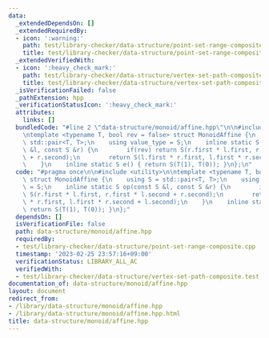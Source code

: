 ```yaml
---
data:
  _extendedDependsOn: []
  _extendedRequiredBy:
  - icon: ':warning:'
    path: test/library-checker/data-structure/point-set-range-composite.cpp
    title: test/library-checker/data-structure/point-set-range-composite.cpp
  _extendedVerifiedWith:
  - icon: ':heavy_check_mark:'
    path: test/library-checker/data-structure/vertex-set-path-composite.test.cpp
    title: test/library-checker/data-structure/vertex-set-path-composite.test.cpp
  _isVerificationFailed: false
  _pathExtension: hpp
  _verificationStatusIcon: ':heavy_check_mark:'
  attributes:
    links: []
  bundledCode: "#line 2 \"data-structure/monoid/affine.hpp\"\n\n#include <utility>\n\
    \ntemplate <typename T, bool rev = false> struct MonoidAffine {\n    using S =\
    \ std::pair<T, T>;\n    using value_type = S;\n    inline static S op(const S\
    \ &l, const S &r) {\n        if(rev) return S(r.first * l.first, r.first * l.second\
    \ + r.second);\n        return S(l.first * r.first, l.first * r.second + l.second);\n\
    \    }\n    inline static S e() { return S(T(1), T(0)); }\n};\n"
  code: "#pragma once\n\n#include <utility>\n\ntemplate <typename T, bool rev = false>\
    \ struct MonoidAffine {\n    using S = std::pair<T, T>;\n    using value_type\
    \ = S;\n    inline static S op(const S &l, const S &r) {\n        if(rev) return\
    \ S(r.first * l.first, r.first * l.second + r.second);\n        return S(l.first\
    \ * r.first, l.first * r.second + l.second);\n    }\n    inline static S e() {\
    \ return S(T(1), T(0)); }\n};"
  dependsOn: []
  isVerificationFile: false
  path: data-structure/monoid/affine.hpp
  requiredBy:
  - test/library-checker/data-structure/point-set-range-composite.cpp
  timestamp: '2023-02-25 23:57:16+09:00'
  verificationStatus: LIBRARY_ALL_AC
  verifiedWith:
  - test/library-checker/data-structure/vertex-set-path-composite.test.cpp
documentation_of: data-structure/monoid/affine.hpp
layout: document
redirect_from:
- /library/data-structure/monoid/affine.hpp
- /library/data-structure/monoid/affine.hpp.html
title: data-structure/monoid/affine.hpp
---
```


